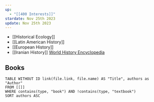 ```yaml
---
up:
  - "[[400 Interests]]"
stardate: Nov 25th 2023
update: Nov 25th 2023
---
```

- [[Historical Ecology]]
- [[Latin American History]]
- [[European History]]
- [[Iranian History]]
[World History Encyclopedia](https://www.worldhistory.org/)


## Books
```dataview
TABLE WITHOUT ID link(file.link, file.name) AS "Title", authors as "Author"
FROM [[]]
WHERE contains(type, "book") AND !contains(type, "textbook")
SORT authors ASC
```